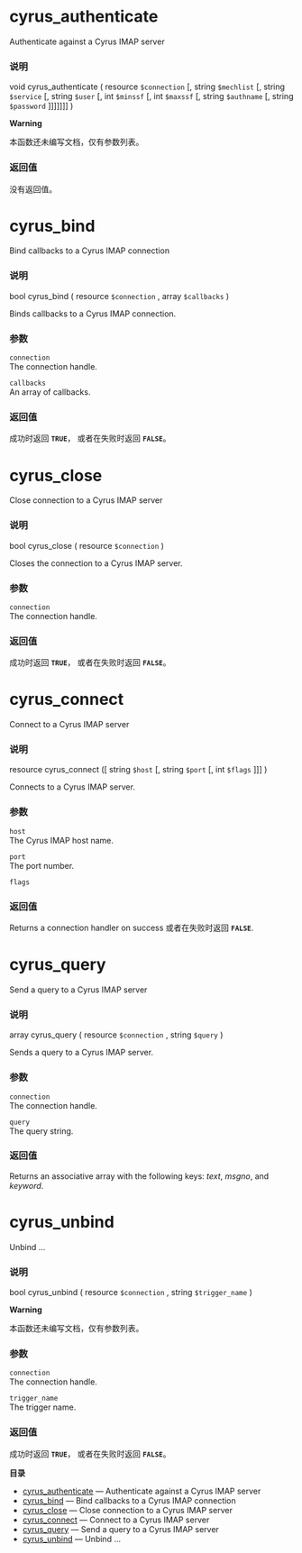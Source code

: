 cyrus\_authenticate
===================

Authenticate against a Cyrus IMAP server

### 说明

<span class="type">void</span> <span
class="methodname">cyrus\_authenticate</span> ( <span
class="methodparam"><span class="type">resource</span>
`$connection`</span> \[, <span class="methodparam"><span
class="type">string</span> `$mechlist`</span> \[, <span
class="methodparam"><span class="type">string</span> `$service`</span>
\[, <span class="methodparam"><span class="type">string</span>
`$user`</span> \[, <span class="methodparam"><span
class="type">int</span> `$minssf`</span> \[, <span
class="methodparam"><span class="type">int</span> `$maxssf`</span> \[,
<span class="methodparam"><span class="type">string</span>
`$authname`</span> \[, <span class="methodparam"><span
class="type">string</span> `$password`</span> \]\]\]\]\]\]\] )

**Warning**

本函数还未编写文档，仅有参数列表。

### 返回值

没有返回值。

cyrus\_bind
===========

Bind callbacks to a Cyrus IMAP connection

### 说明

<span class="type">bool</span> <span
class="methodname">cyrus\_bind</span> ( <span class="methodparam"><span
class="type">resource</span> `$connection`</span> , <span
class="methodparam"><span class="type">array</span> `$callbacks`</span>
)

Binds callbacks to a Cyrus IMAP connection.

### 参数

`connection`  
The connection handle.

`callbacks`  
An array of callbacks.

### 返回值

成功时返回 **`TRUE`**， 或者在失败时返回 **`FALSE`**。

cyrus\_close
============

Close connection to a Cyrus IMAP server

### 说明

<span class="type">bool</span> <span
class="methodname">cyrus\_close</span> ( <span class="methodparam"><span
class="type">resource</span> `$connection`</span> )

Closes the connection to a Cyrus IMAP server.

### 参数

`connection`  
The connection handle.

### 返回值

成功时返回 **`TRUE`**， 或者在失败时返回 **`FALSE`**。

cyrus\_connect
==============

Connect to a Cyrus IMAP server

### 说明

<span class="type">resource</span> <span
class="methodname">cyrus\_connect</span> (\[ <span
class="methodparam"><span class="type">string</span> `$host`</span> \[,
<span class="methodparam"><span class="type">string</span>
`$port`</span> \[, <span class="methodparam"><span
class="type">int</span> `$flags`</span> \]\]\] )

Connects to a Cyrus IMAP server.

### 参数

`host`  
The Cyrus IMAP host name.

`port`  
The port number.

`flags`  

### 返回值

Returns a connection handler on success 或者在失败时返回 **`FALSE`**.

cyrus\_query
============

Send a query to a Cyrus IMAP server

### 说明

<span class="type">array</span> <span
class="methodname">cyrus\_query</span> ( <span class="methodparam"><span
class="type">resource</span> `$connection`</span> , <span
class="methodparam"><span class="type">string</span> `$query`</span> )

Sends a query to a Cyrus IMAP server.

### 参数

`connection`  
The connection handle.

`query`  
The query string.

### 返回值

Returns an associative array with the following keys: *text*, *msgno*,
and *keyword*.

cyrus\_unbind
=============

Unbind ...

### 说明

<span class="type">bool</span> <span
class="methodname">cyrus\_unbind</span> ( <span
class="methodparam"><span class="type">resource</span>
`$connection`</span> , <span class="methodparam"><span
class="type">string</span> `$trigger_name`</span> )

**Warning**

本函数还未编写文档，仅有参数列表。

### 参数

`connection`  
The connection handle.

`trigger_name`  
The trigger name.

### 返回值

成功时返回 **`TRUE`**， 或者在失败时返回 **`FALSE`**。

**目录**

-   [cyrus\_authenticate](/ref/cyrus.html#cyrus_authenticate) —
    Authenticate against a Cyrus IMAP server
-   [cyrus\_bind](/ref/cyrus.html#cyrus_bind) — Bind callbacks to a
    Cyrus IMAP connection
-   [cyrus\_close](/ref/cyrus.html#cyrus_close) — Close connection to a
    Cyrus IMAP server
-   [cyrus\_connect](/ref/cyrus.html#cyrus_connect) — Connect to a Cyrus
    IMAP server
-   [cyrus\_query](/ref/cyrus.html#cyrus_query) — Send a query to a
    Cyrus IMAP server
-   [cyrus\_unbind](/ref/cyrus.html#cyrus_unbind) — Unbind ...
